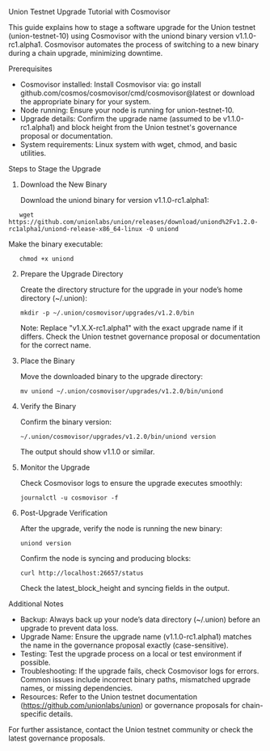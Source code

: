Union Testnet Upgrade Tutorial with Cosmovisor

This guide explains how to stage a software upgrade for the Union testnet (union-testnet-10) using Cosmovisor with the uniond binary version v1.1.0-rc1.alpha1. Cosmovisor automates the process of switching to a new binary during a chain upgrade, minimizing downtime.

Prerequisites

- Cosmovisor installed: Install Cosmovisor via:
  go install github.com/cosmos/cosmovisor/cmd/cosmovisor@latest
  or download the appropriate binary for your system.
- Node running: Ensure your node is running for union-testnet-10.
- Upgrade details: Confirm the upgrade name (assumed to be v1.1.0-rc1.alpha1) and block height from the Union testnet's governance proposal or documentation.
- System requirements: Linux system with wget, chmod, and basic utilities.

Steps to Stage the Upgrade

1. Download the New Binary

   Download the uniond binary for version v1.1.0-rc1.alpha1:
```
   wget https://github.com/unionlabs/union/releases/download/uniond%2Fv1.2.0-rc1alpha1/uniond-release-x86_64-linux -O uniond
```
   Make the binary executable:
```
   chmod +x uniond
```
2. Prepare the Upgrade Directory

   Create the directory structure for the upgrade in your node’s home directory (~/.union):
   ```
   mkdir -p ~/.union/cosmovisor/upgrades/v1.2.0/bin
   ```

   Note: Replace "v1.X.X-rc1.alpha1" with the exact upgrade name if it differs. Check the Union testnet governance proposal or documentation for the correct name.

4. Place the Binary

   Move the downloaded binary to the upgrade directory:
   ```
   mv uniond ~/.union/cosmovisor/upgrades/v1.2.0/bin/uniond
   ```

6. Verify the Binary

   Confirm the binary version:
   ```
   ~/.union/cosmovisor/upgrades/v1.2.0/bin/uniond version
   ```

   The output should show v1.1.0 or similar.

7. Monitor the Upgrade

   Check Cosmovisor logs to ensure the upgrade executes smoothly:
   ```
   journalctl -u cosmovisor -f
   ```

8. Post-Upgrade Verification

   After the upgrade, verify the node is running the new binary:
   ```
   uniond version
   ```

   Confirm the node is syncing and producing blocks:
   ```
   curl http://localhost:26657/status
   ```

   Check the latest_block_height and syncing fields in the output.

Additional Notes

- Backup: Always back up your node’s data directory (~/.union) before an upgrade to prevent data loss.
- Upgrade Name: Ensure the upgrade name (v1.1.0-rc1.alpha1) matches the name in the governance proposal exactly (case-sensitive).
- Testing: Test the upgrade process on a local or test environment if possible.
- Troubleshooting: If the upgrade fails, check Cosmovisor logs for errors. Common issues include incorrect binary paths, mismatched upgrade names, or missing dependencies.
- Resources: Refer to the Union testnet documentation (https://github.com/unionlabs/union) or governance proposals for chain-specific details.

For further assistance, contact the Union testnet community or check the latest governance proposals.
